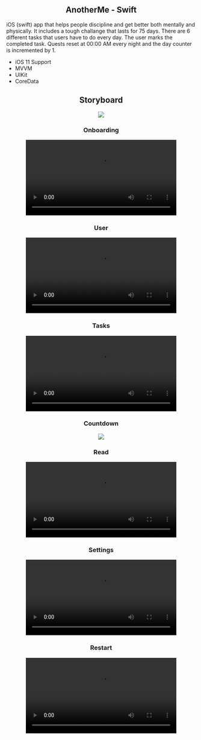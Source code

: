 <h2 align="center">
AnotherMe - Swift </a> 
</h2>

iOS (swift) app that helps people discipline and get better both mentally and physically. It includes a tough challange that lasts for 75 days. There are 6 different tasks that users have to do every day. The user marks the completed task. Quests reset at 00:00 AM every night and the day counter is incremented by 1.



- iOS 11 Support
- MVVM
- UIKit
- CoreData

<h2 align="center">
Storyboard </a> 
</h2>

<p align="center">
  <img src="https://github.com/safaktepe/AnotherMe-Project/assets/37841888/60235e6f-8adb-429e-8c86-9e51265defc5)"/>
</p>


<h3 align="center">
Onboarding </a>
</h3>

<div align="center">
  <video src="https://github.com/safaktepe/AnotherMe-Project/assets/37841888/1593bd24-2767-4048-a6bd-7bf92e808e95" width="400" />
</div>

<h3 align="center">
User </a>
</h3>

<div align="center">
  <video src="https://github.com/safaktepe/AnotherMe-Project/assets/37841888/45275f1f-4758-4752-a380-e93b1088ccf7" width="400" />
</div>

<h3 align="center">
Tasks </a>
</h3>

<div align="center">
  <video src="https://github.com/safaktepe/AnotherMe-Project/assets/37841888/86fa84c8-04e9-4acc-95bb-f76046aa2e52" width="400" />
</div>

<h3 align="center">
Countdown </a>
</h3>

<div align="center">
<img src="https://github.com/safaktepe/AnotherMe-Project/assets/37841888/7f0991fa-3740-408d-b77d-b40b2950449e width="400" >
</div>

  
<h3 align="center">
Read </a>
</h3>

<div align="center">
  <video src="https://github.com/safaktepe/AnotherMe-Project/assets/37841888/d0f30d95-4945-4a49-bb39-009219235b6e" width="400" />
</div>

<h3 align="center">
Settings </a>
</h3>

<div align="center">
  <video src="https://github.com/safaktepe/AnotherMe-Project/assets/37841888/d958e8d2-c676-4046-8c14-ba435f72a261" width="400" />
</div>

<h3 align="center">
Restart </a>
</h3>

<div align="center">
  <video src="https://github.com/safaktepe/AnotherMe-Project/assets/37841888/23f81dec-2a2d-4799-ad22-5ac77e280521" width="400" />
</div>

